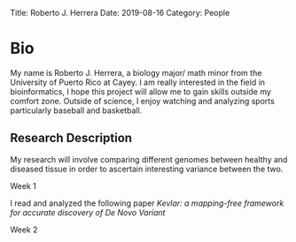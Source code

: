 Title: Roberto J. Herrera
Date: 2019-08-16
Category: People

Bio
=====

My name is Roberto J. Herrera, a biology major/ math minor from the University of Puerto Rico at Cayey. I am really interested in the field in bioinformatics, I hope this project will allow me to gain skills outside my comfort zone. Outside of science, I enjoy watching and analyzing sports particularly baseball and basketball.

Research Description
---------------------

My research will involve comparing different genomes between healthy and diseased tissue in order to ascertain interesting variance between the two.

Week 1

I read and analyzed the following paper *Kevlar: a mapping-free framework for accurate discovery of De Novo Variant*

Week 2

